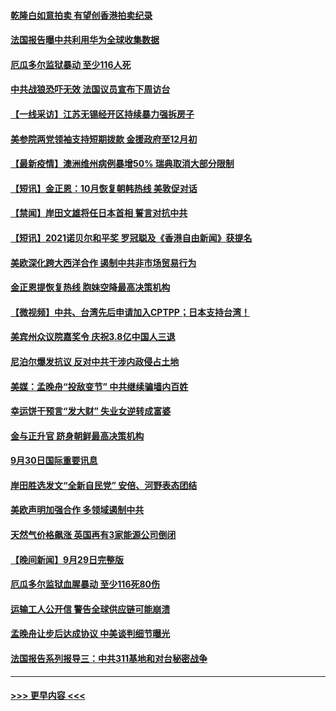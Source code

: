 #### [乾隆白如意拍卖 有望创香港拍卖纪录](../pages/prog202/a103231142.md?t=10010601) 
#### [法国报告曝中共利用华为全球收集数据](../pages/prog202/a103231113.md?t=10010601) 
#### [厄瓜多尔监狱暴动 至少116人死](../pages/prog202/a103230901.md?t=10010601) 
#### [中共战狼恐吓无效 法国议员宣布下周访台](../pages/prog202/a103231061.md?t=10010601) 
#### [【一线采访】江苏无锡经开区持续暴力强拆房子](../pages/prog202/a103231065.md?t=10010601) 
#### [美参院两党领袖支持短期拨款 金援政府至12月初](../pages/prog202/a103230900.md?t=10010601) 
#### [【最新疫情】澳洲维州病例暴增50% 瑞典取消大部分限制](../pages/prog202/a103230981.md?t=10010601) 
#### [【短讯】金正恩：10月恢复朝韩热线 美敦促对话](../pages/prog202/a103230956.md?t=10010601) 
#### [【禁闻】岸田文雄将任日本首相 誓言对抗中共](../pages/prog202/a103230946.md?t=10010601) 
#### [【短讯】2021诺贝尔和平奖 罗冠聪及《香港自由新闻》获提名](../pages/prog202/a103230949.md?t=10010601) 
#### [美欧深化跨大西洋合作 遏制中共非市场贸易行为](../pages/prog202/a103230918.md?t=10010601) 
#### [金正恩提恢复热线 胞妹空降最高决策机构](../pages/prog202/a103230849.md?t=10010601) 
#### [【微视频】中共、台湾先后申请加入CPTPP；日本支持台湾！](../pages/prog202/a103230904.md?t=10010601) 
#### [美宾州众议院嘉奖令 庆祝3.8亿中国人三退](../pages/prog202/a103230628.md?t=10010601) 
#### [尼泊尔爆发抗议 反对中共干涉内政侵占土地](../pages/prog202/a103230758.md?t=10010601) 
#### [美媒：孟晚舟“投敌变节” 中共继续骗墙内百姓](../pages/prog202/a103230693.md?t=10010601) 
#### [幸运饼干预言“发大财” 失业女逆转成富婆](../pages/prog202/a103230651.md?t=10010601) 
#### [金与正升官 跻身朝鲜最高决策机构](../pages/prog202/a103230655.md?t=10010601) 
#### [9月30日国际重要讯息](../pages/prog202/a103230663.md?t=10010601) 
#### [岸田胜选发文“全新自民党” 安倍、河野表态团结](../pages/prog202/a103230657.md?t=10010601) 
#### [美欧声明加强合作 多领域遏制中共](../pages/prog202/a103230649.md?t=10010601) 
#### [天然气价格飙涨 英国再有3家能源公司倒闭](../pages/prog202/a103230600.md?t=10010601) 
#### [【晚间新闻】9月29日完整版](../pages/prog202/a103230425.md?t=10010601) 
#### [厄瓜多尔监狱血腥暴动 至少116死80伤](../pages/prog202/a103230497.md?t=10010601) 
#### [运输工人公开信 警告全球供应链可能崩溃](../pages/prog202/a103230246.md?t=10010601) 
#### [孟晚舟让步后达成协议 中美谈判细节曝光](../pages/prog202/a103229684.md?t=10010601) 
#### [法国报告系列报导三：中共311基地和对台秘密战争](../pages/prog202/a103230283.md?t=10010601) 

----
#### [ >>> 更早内容 <<< ](../indexes/prog202-earlier.md)
